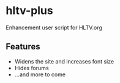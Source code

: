 # hltv-plus

Enhancement user script for HLTV.org

## Features

- Widens the site and increases font size
- Hides forums
- ...and more to come
